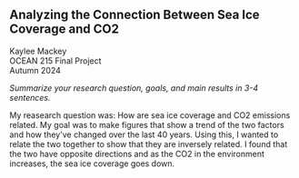 ## Analyzing the Connection Between Sea Ice Coverage and CO2

Kaylee Mackey  
OCEAN 215 Final Project  
Autumn 2024  

*Summarize your research question, goals, and main results in 3-4 sentences.*

My reasearch question was: How are sea ice coverage and CO2 emissions related. My goal was to make figures that show a trend of the two factors and how they've changed over the last 40 years. Using this, I wanted to relate the two together to show that they are inversely related. I found that the two have opposite directions and as the CO2 in the environment increases, the sea ice coverage goes down.